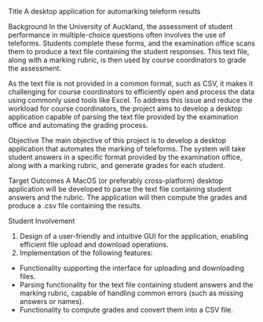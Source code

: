 Title
 A desktop application for automarking teleform results

Background
In the University of Auckland, the assessment of student performance in multiple-choice questions often involves the use of teleforms. Students complete these forms, and the examination office scans them to produce a text file containing the student responses. This text file, along with a marking rubric, is then used by course coordinators to grade the assessment.

As the text file is not provided in a common format, such as CSV, it makes it challenging for course coordinators to efficiently open and process the data using commonly used tools like Excel. To address this issue and reduce the workload for course coordinators, the project aims to develop a desktop application capable of parsing the text file provided by the examination office and automating the grading process.

Objective
The main objective of this project is to develop a desktop application that automates the marking of teleforms. The system will take student answers in a specific format provided by the examination office, along with a marking rubric, and generate grades for each student.

Target Outcomes
A MacOS (or preferably cross-platform) desktop application will be developed to parse the text file containing student answers and the rubric. The application will then compute the grades and produce a .csv file containing the results.

Student Involvement
1. Design of a user-friendly and intuitive GUI for the application, enabling efficient file upload and download operations.
2. Implementation of the following features:
- Functionality supporting the interface for uploading and downloading files.
- Parsing functionality for the text file containing student answers and the marking rubric, capable of handling common errors (such as missing answers or names).
- Functionality to compute grades and convert them into a CSV file.

